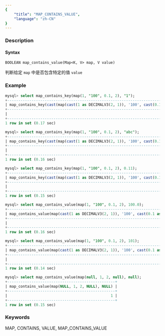 ```yaml
---
{
    "title": "MAP_CONTAINS_VALUE",
    "language": "zh-CN"
}
---
```


<!-- 
Licensed to the Apache Software Foundation (ASF) under one
or more contributor license agreements.  See the NOTICE file
distributed with this work for additional information
regarding copyright ownership.  The ASF licenses this file
to you under the Apache License, Version 2.0 (the
"License"); you may not use this file except in compliance
with the License.  You may obtain a copy of the License at

  http://www.apache.org/licenses/LICENSE-2.0

Unless required by applicable law or agreed to in writing,
software distributed under the License is distributed on an
"AS IS" BASIS, WITHOUT WARRANTIES OR CONDITIONS OF ANY
KIND, either express or implied.  See the License for the
specific language governing permissions and limitations
under the License.
-->

### Description

#### Syntax

`BOOLEAN map_contains_value(Map<K, V> map, V value)`

判断给定 `map` 中是否包含特定的值 `value`

### Example

```sql
mysql> select map_contains_key(map(1, "100", 0.1, 2), "1");
+----------------------------------------------------------------------------------------------------------------------------------------------------------------------------------+
| map_contains_key(cast(map(cast(1 as DECIMALV3(2, 1)), '100', cast(0.1 as DECIMALV3(2, 1)), cast(2 as TEXT)) as MAP<DECIMALV3(38, 9),VARCHAR(3)>), cast('1' as DECIMALV3(38, 9))) |
+----------------------------------------------------------------------------------------------------------------------------------------------------------------------------------+
|                                                                                                                                                                                1 |
+----------------------------------------------------------------------------------------------------------------------------------------------------------------------------------+
1 row in set (0.17 sec)

mysql> select map_contains_key(map(1, "100", 0.1, 2), "abc");
+------------------------------------------------------------------------------------------------------------------------------------------------------------------------------------+
| map_contains_key(cast(map(cast(1 as DECIMALV3(2, 1)), '100', cast(0.1 as DECIMALV3(2, 1)), cast(2 as TEXT)) as MAP<DECIMALV3(38, 9),VARCHAR(3)>), cast('abc' as DECIMALV3(38, 9))) |
+------------------------------------------------------------------------------------------------------------------------------------------------------------------------------------+
|                                                                                                                                                                                  0 |
+------------------------------------------------------------------------------------------------------------------------------------------------------------------------------------+
1 row in set (0.16 sec)

mysql> select map_contains_key(map(1, "100", 0.1, 2), 0.11);
+---------------------------------------------------------------------------------------------------------------------------------------------------------------------------------+
| map_contains_key(cast(map(cast(1 as DECIMALV3(2, 1)), '100', cast(0.1 as DECIMALV3(2, 1)), cast(2 as TEXT)) as MAP<DECIMALV3(3, 2),VARCHAR(3)>), cast(0.11 as DECIMALV3(3, 2))) |
+---------------------------------------------------------------------------------------------------------------------------------------------------------------------------------+
|                                                                                                                                                                               0 |
+---------------------------------------------------------------------------------------------------------------------------------------------------------------------------------+
1 row in set (0.15 sec)

mysql> select map_contains_value(map(1, "100", 0.1, 2), 100.0);
+--------------------------------------------------------------------------------------------------------------------------------------+
| map_contains_value(map(cast(1 as DECIMALV3(2, 1)), '100', cast(0.1 as DECIMALV3(2, 1)), cast(2 as TEXT)), cast(100.0 as VARCHAR(3))) |
+--------------------------------------------------------------------------------------------------------------------------------------+
|                                                                                                                                    1 |
+--------------------------------------------------------------------------------------------------------------------------------------+
1 row in set (0.16 sec)

mysql> select map_contains_value(map(1, "100", 0.1, 2), 101);
+------------------------------------------------------------------------------------------------------------------------------------+
| map_contains_value(map(cast(1 as DECIMALV3(2, 1)), '100', cast(0.1 as DECIMALV3(2, 1)), cast(2 as TEXT)), cast(101 as VARCHAR(3))) |
+------------------------------------------------------------------------------------------------------------------------------------+
|                                                                                                                                  0 |
+------------------------------------------------------------------------------------------------------------------------------------+
1 row in set (0.14 sec)

mysql> select map_contains_value(map(null, 1, 2, null), null);
+-------------------------------------------------+
| map_contains_value(map(NULL, 1, 2, NULL), NULL) |
+-------------------------------------------------+
|                                               1 |
+-------------------------------------------------+
1 row in set (0.15 sec)
```

### Keywords

MAP, CONTAINS, VALUE, MAP_CONTAINS_VALUE
